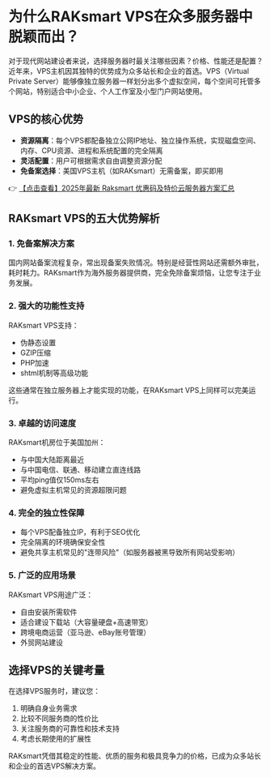 # 为什么RAKsmart VPS在众多服务器中脱颖而出？

对于现代网站建设者来说，选择服务器时最关注哪些因素？价格、性能还是配置？近年来，VPS主机因其独特的优势成为众多站长和企业的首选。VPS（Virtual Private Server）能够像独立服务器一样划分出多个虚拟空间，每个空间可托管多个网站，特别适合中小企业、个人工作室及小型门户网站使用。

## VPS的核心优势

- **资源隔离**：每个VPS都配备独立公网IP地址、独立操作系统，实现磁盘空间、内存、CPU资源、进程和系统配置的完全隔离
- **灵活配置**：用户可根据需求自由调整资源分配
- **免备案选择**：美国VPS主机（如RAKsmart）无需备案，即买即用

👉 [【点击查看】2025年最新 Raksmart 优惠码及特价云服务器方案汇总](https://bit.ly/raksmart)

## RAKsmart VPS的五大优势解析

### 1. 免备案解决方案

国内网站备案流程复杂，常出现备案失败情况。特别是经营性网站还需额外审批，耗时耗力。RAKsmart作为海外服务器提供商，完全免除备案烦恼，让您专注于业务发展。

### 2. 强大的功能性支持

RAKsmart VPS支持：
- 伪静态设置
- GZIP压缩
- PHP加速
- shtml机制等高级功能

这些通常在独立服务器上才能实现的功能，在RAKsmart VPS上同样可以完美运行。

### 3. 卓越的访问速度

RAKsmart机房位于美国加州：
- 与中国大陆距离最近
- 与中国电信、联通、移动建立直连线路
- 平均ping值仅150ms左右
- 避免虚拟主机常见的资源超限问题

### 4. 完全的独立性保障

- 每个VPS配备独立IP，有利于SEO优化
- 完全隔离的环境确保安全性
- 避免共享主机常见的"连带风险"（如服务器被黑导致所有网站受影响）

### 5. 广泛的应用场景

RAKsmart VPS用途广泛：
- 自由安装所需软件
- 适合建设下载站（大容量硬盘+高速带宽）
- 跨境电商运营（亚马逊、eBay账号管理）
- 外贸网站建设

## 选择VPS的关键考量

在选择VPS服务时，建议您：
1. 明确自身业务需求
2. 比较不同服务商的性价比
3. 关注服务商的可靠性和技术支持
4. 考虑长期使用的扩展性

RAKsmart凭借其稳定的性能、优质的服务和极具竞争力的价格，已成为众多站长和企业的首选VPS解决方案。